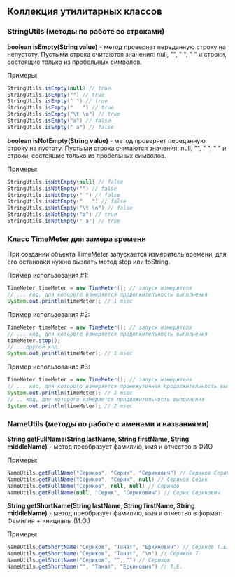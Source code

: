 ## Коллекция утилитарных классов

### StringUtils (методы по работе со строками)
**boolean isEmpty(String value)** - метод проверяет переданную строку на непустоту. 
Пустыми строка считаются значения: null, "", " ", "   " и строки, состоящие только из пробельных символов.

Примеры:
```java
StringUtils.isEmpty(null) // true
StringUtils.isEmpty("") // true
StringUtils.isEmpty(" ") // true
StringUtils.isEmpty("   ") // true
StringUtils.isEmpty("\t \n") // true
StringUtils.isEmpty("a") // false
StringUtils.isEmpty(" a") // false
```

**boolean isNotEmpty(String value)** - метод проверяет переданную строку на пустоту.
Пустыми строка считаются значения: null, "", " ", "   " и строки, состоящие только из пробельных символов.

Примеры:
```java
StringUtils.isNotEmpty(null) // false
StringUtils.isNotEmpty("") // false
StringUtils.isNotEmpty(" ") // false
StringUtils.isNotEmpty("   ") // false
StringUtils.isNotEmpty("\t \n") // false
StringUtils.isNotEmpty("a") // true
StringUtils.isNotEmpty(" a") // true
```

### Класс TimeMeter для замера времени
При создании объекта TimeMeter запускается измеритель времени, для его остановки нужно вызвать метод stop или toString.

Пример использования #1:
```java
TimeMeter timeMeter = new TimeMeter(); // запуск измерителя
// ... код, для которого измеряется продолжительность выполнения
System.out.println(timeMeter); // 1 msec
```

Пример использования #2:
```java
TimeMeter timeMeter = new TimeMeter(); // запуск измерителя
// ... код, для которого измеряется продолжительность выполнения
timeMeter.stop();
// .. другой код
System.out.println(timeMeter); // 1 msec
```

Пример использование #3:
```java
TimeMeter timeMeter = new TimeMeter(); // запуск измерителя
// ... код, для которого измеряется промежуточная продолжительность выполнения
System.out.println(timeMeter); // 1 msec
// .. код, для которого измеряется продолжительность выполнения
System.out.println(timeMeter); // 2 msec
```

### NameUtils (методы по работе с именами и названиями)
**String getFullName(String lastName, String firstName, String middleName)** - метод преобразует фамилию, имя и отчество в ФИО

Примеры:
```java
NameUtils.getFullName("Сериков", "Серик", "Серикович") // Сериков Серик Серикович
NameUtils.getFullName("Сериков", "Серик", null) // Сериков Серик
NameUtils.getFullName("Сериков", null, null) // Сериков
NameUtils.getFullName(null, "Серик", "Серикович") // Серик Серикович
```

**String getShortName(String lastName, String firstName, String middleName)** - метод преобразует фамилию, имя и отчество в формат: Фамилия + инициалы (И.О.)

Примеры:
```java
NameUtils.getShortName("Сериков", "Танат", "Еркинович") // Сериков Т.Е.
NameUtils.getShortName("Сериков", "Танат", "\n") // Сериков Т.
NameUtils.getShortName("Сериков", "", "") // Сериков
NameUtils.getShortName("", "Танат", "Еркинович") // Т.Е.
```